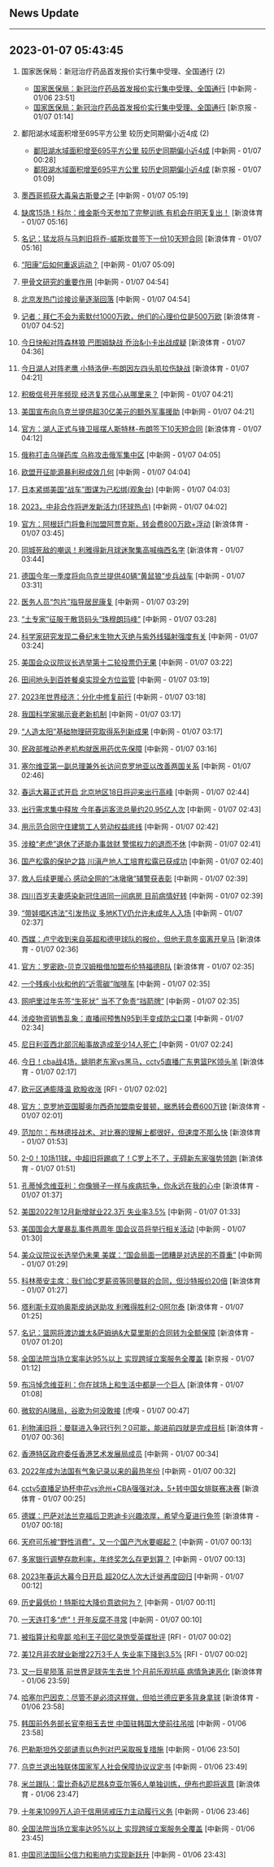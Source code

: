 ## News Update
---
2023-01-07 05:43:45
---
1. 国家医保局：新冠治疗药品首发报价实行集中受理、全国通行 (2)
    +  <a target="_blank" href="http://www.chinanews.com//cj/2023/01-06/9929572.shtml">国家医保局：新冠治疗药品首发报价实行集中受理、全国通行</a> [中新网 - 01/06 23:51]
    +  <a target="_blank" href="https://www.bjnews.com.cn/detail-167302517814512.html">国家医保局：新冠治疗药品首发报价实行集中受理、全国通行</a> [新京报 - 01/07 01:14]

2. 鄱阳湖水域面积增至695平方公里 较历史同期偏小近4成 (2)
    +  <a target="_blank" href="http://www.chinanews.com//gn/2023/01-07/9929579.shtml">鄱阳湖水域面积增至695平方公里 较历史同期偏小近4成</a> [中新网 - 01/07 00:28]
    +  <a target="_blank" href="https://www.bjnews.com.cn/detail-167302484514507.html">鄱阳湖水域面积增至695平方公里 较历史同期偏小近4成</a> [新京报 - 01/07 01:09]

3. <a target="_blank" href="http://www.chinanews.com//gj/2023/01-07/9929617.shtml">墨西哥抓获大毒枭古斯曼之子</a> [中新网 - 01/07 05:19]
4. <a target="_blank" href="https://k.sina.cn/article_2018499075_784fda0302001ktyz.html?from=sports&subch=osport">缺席15场！科尔：维金斯今天参加了完整训练 有机会在明天复出！</a> [新浪体育 - 01/07 05:16]
5. <a target="_blank" href="https://k.sina.cn/article_2018499075_784fda0302001ktyy.html?from=sports&subch=osport">名记：猛龙将与马刺旧将乔-威斯坎普签下一份10天短合同</a> [新浪体育 - 01/07 05:16]
6. <a target="_blank" href="http://www.chinanews.com//sh/2023/01-07/9929616.shtml">“阳康”后如何重返运动？</a> [中新网 - 01/07 05:09]
7. <a target="_blank" href="http://www.chinanews.com//cul/2023/01-07/9929615.shtml">甲骨文研究的重要作用</a> [中新网 - 01/07 04:54]
8. <a target="_blank" href="http://www.chinanews.com//gn/2023/01-07/9929614.shtml">北京发热门诊接诊量逐渐回落</a> [中新网 - 01/07 04:54]
9. <a target="_blank" href="https://k.sina.cn/article_2018499075_784fda0302001ktyt.html?from=sports&subch=osport">记者：拜仁不会为索默付1000万欧，他们的心理价位是500万欧</a> [新浪体育 - 01/07 04:52]
10. <a target="_blank" href="https://k.sina.cn/article_2018499075_784fda0302001ktyq.html?from=sports&subch=osport">今日快船对阵森林狼 巴图姆缺战 乔治&小卡出战成疑</a> [新浪体育 - 01/07 04:36]
11. <a target="_blank" href="https://k.sina.cn/article_2018499075_784fda0302001ktym.html?from=sports&subch=osport">今日湖人对阵老鹰 小特洛伊-布朗因左四头肌拉伤缺战</a> [新浪体育 - 01/07 04:21]
12. <a target="_blank" href="http://www.chinanews.com//cj/2023/01-07/9929612.shtml">积极信号开年频现 经济复苏信心从哪里来？</a> [中新网 - 01/07 04:21]
13. <a target="_blank" href="http://www.chinanews.com//gj/2023/01-07/9929613.shtml">美国宣布向乌克兰提供超30亿美元的额外军事援助</a> [中新网 - 01/07 04:21]
14. <a target="_blank" href="https://k.sina.cn/article_2018499075_784fda0302001ktyj.html?from=sports&subch=osport">官方：湖人正式与锋卫摇摆人斯特林-布朗签下10天短合同</a> [新浪体育 - 01/07 04:12]
15. <a target="_blank" href="http://www.chinanews.com//gj/2023/01-07/9929608.shtml">俄称打击乌弹药库 乌称攻击俄军集中区</a> [中新网 - 01/07 04:05]
16. <a target="_blank" href="http://www.chinanews.com//gj/2023/01-07/9929611.shtml">欧盟开征能源暴利税成效几何</a> [中新网 - 01/07 04:04]
17. <a target="_blank" href="http://www.chinanews.com//gj/2023/01-07/9929610.shtml">日本紧绑美国“战车”图谋为己松绑(观象台)</a> [中新网 - 01/07 04:03]
18. <a target="_blank" href="http://www.chinanews.com//gn/2023/01-07/9929609.shtml">2023，中非合作将迸发新活力(环球热点)</a> [中新网 - 01/07 04:02]
19. <a target="_blank" href="https://k.sina.cn/article_2018499075_784fda0302001ktyg.html?from=sports&subch=osport">官方：阿根廷门将鲁利加盟阿贾克斯，转会费800万欧+浮动</a> [新浪体育 - 01/07 03:45]
20. <a target="_blank" href="https://k.sina.cn/article_2018499075_m784fda0302001ktyh.html?from=sports&subch=osport">同城死敌的嘲讽！利雅得新月球迷聚集高喊梅西名字</a> [新浪体育 - 01/07 03:44]
21. <a target="_blank" href="http://www.chinanews.com//gj/2023/01-07/9929607.shtml">德国今年一季度将向乌克兰提供40辆“黄鼠狼”步兵战车</a> [中新网 - 01/07 03:31]
22. <a target="_blank" href="http://www.chinanews.com//sh/2023/01-07/9929605.shtml">医务人员“包片”指导居民康复</a> [中新网 - 01/07 03:29]
23. <a target="_blank" href="http://www.chinanews.com//gn/2023/01-07/9929606.shtml">“土专家”征服干散货码头“珠穆朗玛峰”</a> [中新网 - 01/07 03:28]
24. <a target="_blank" href="http://www.chinanews.com//gn/2023/01-07/9929604.shtml">科学家研究发现二叠纪末生物大灭绝与紫外线辐射强度有关</a> [中新网 - 01/07 03:24]
25. <a target="_blank" href="http://www.chinanews.com//gj/2023/01-07/9929603.shtml">美国会众议院议长选举第十二轮投票仍无果</a> [中新网 - 01/07 03:22]
26. <a target="_blank" href="http://www.chinanews.com//sh/2023/01-07/9929601.shtml">田间地头到百姓餐桌实现全方位监管</a> [中新网 - 01/07 03:19]
27. <a target="_blank" href="http://www.chinanews.com//cj/2023/01-07/9929602.shtml">2023年世界经济：分化中修复前行</a> [中新网 - 01/07 03:18]
28. <a target="_blank" href="http://www.chinanews.com//gn/2023/01-07/9929600.shtml">我国科学家揭示衰老新机制</a> [中新网 - 01/07 03:17]
29. <a target="_blank" href="http://www.chinanews.com//gn/2023/01-07/9929599.shtml">“人造太阳”基础物理研究取得系列新成果</a> [中新网 - 01/07 03:17]
30. <a target="_blank" href="http://www.chinanews.com//gn/2023/01-07/9929598.shtml">民政部推动养老机构就医用药优先保障</a> [中新网 - 01/07 03:16]
31. <a target="_blank" href="http://www.chinanews.com//gj/2023/01-07/9929597.shtml">塞尔维亚第一副总理兼外长访问克罗地亚以改善两国关系</a> [中新网 - 01/07 02:46]
32. <a target="_blank" href="http://www.chinanews.com//gn/2023/01-07/9929596.shtml">春运大幕正式开启 北京地区18日将迎来出行高峰</a> [中新网 - 01/07 02:44]
33. <a target="_blank" href="http://www.chinanews.com//gn/2023/01-07/9929595.shtml">出行需求集中释放 今年春运客流总量约20.95亿人次</a> [中新网 - 01/07 02:43]
34. <a target="_blank" href="http://www.chinanews.com//sh/2023/01-07/9929594.shtml">用示范合同守住建筑工人劳动权益底线</a> [中新网 - 01/07 02:42]
35. <a target="_blank" href="http://www.chinanews.com//gn/2023/01-07/9929593.shtml">涉粮“老虎”退休了还能办事敛财 警惕权力的退而不休</a> [中新网 - 01/07 02:41]
36. <a target="_blank" href="http://www.chinanews.com//gn/2023/01-07/9929592.shtml">国产松露的保护之路 川滇产地人工培育松露已获成功</a> [中新网 - 01/07 02:40]
37. <a target="_blank" href="http://www.chinanews.com//sh/2023/01-07/9929591.shtml">救人后续更暖心 感动全网的“冰墩墩”辅警获表彰</a> [中新网 - 01/07 02:39]
38. <a target="_blank" href="http://www.chinanews.com//sh/2023/01-07/9929590.shtml">四川百岁夫妻感染新冠住进同一间病房 目前病情好转</a> [中新网 - 01/07 02:39]
39. <a target="_blank" href="http://www.chinanews.com//sh/2023/01-07/9929589.shtml">“带娃唱K违法”引发热议 多地KTV仍允许未成年人入场</a> [中新网 - 01/07 02:37]
40. <a target="_blank" href="https://k.sina.cn/article_2018499075_784fda0302001ktya.html?from=sports&subch=osport">西媒：卢宁收到来自英超和德甲球队的报价，但他无意冬窗离开皇马</a> [新浪体育 - 01/07 02:36]
41. <a target="_blank" href="https://k.sina.cn/article_2018499075_784fda0302001ktyb.html?from=sports&subch=osport">官方：罗密欧-贝克汉姆租借加盟布伦特福德B队</a> [新浪体育 - 01/07 02:35]
42. <a target="_blank" href="http://www.chinanews.com//sh/2023/01-07/9929588.shtml">一个残疾小伙和他的“近零碳”咖啡车</a> [中新网 - 01/07 02:35]
43. <a target="_blank" href="http://www.chinanews.com//sh/2023/01-07/9929587.shtml">网吧里过年先签“生死状” 当不了免责“挡箭牌”</a> [中新网 - 01/07 02:35]
44. <a target="_blank" href="http://www.chinanews.com//sh/2023/01-07/9929586.shtml">涉疫物资销售乱象：直播间预售N95到手变成防尘口罩</a> [中新网 - 01/07 02:34]
45. <a target="_blank" href="http://www.chinanews.com//gj/2023/01-07/9929585.shtml">尼日利亚西北部沉船事故造成至少14人死亡 </a> [中新网 - 01/07 02:24]
46. <a target="_blank" href="https://k.sina.cn/article_1685707867_6479dc5b001019sa8.html?from=sports&subch=cba">今日！cba战4场，姚明老东家vs黑马，cctv5直播广东男篮PK领头羊</a> [新浪体育 - 01/07 02:17]
47. <a target="_blank" href="https://www.rfi.fr/cn/%E8%B4%A2%E7%BB%8F%E5%BF%AB%E8%AE%AF/20230106-%E7%BE%8E%E5%9B%BD12%E6%9C%88ism%E6%9C%8D%E5%8A%A1%E4%B8%9A%E6%8C%87%E6%95%B049-6-%E4%B8%A4%E5%B9%B4%E5%A4%9A%E4%BB%A5%E6%9D%A5%E9%A6%96%E8%A7%81%E8%90%8E%E7%BC%A9">欧元区通膨降温 欧股收涨</a> [RFI - 01/07 02:02]
48. <a target="_blank" href="https://k.sina.cn/article_2018499075_784fda0302001kty6.html?from=sports&subch=osport">官方：克罗地亚国脚奥尔西奇加盟南安普顿，据悉转会费600万镑</a> [新浪体育 - 01/07 02:01]
49. <a target="_blank" href="https://k.sina.cn/article_2018499075_784fda0302001kty5.html?from=sports&subch=osport">范加尔：布林德技战术、对比赛的理解上都很好，但速度不那么快</a> [新浪体育 - 01/07 01:53]
50. <a target="_blank" href="https://k.sina.cn/article_1436416680_559dfaa8001015pyu.html?from=sports&subch=global">2-0！10场11球，中超旧将踢疯了！C罗上不了，无碍新东家强势领跑</a> [新浪体育 - 01/07 01:51]
51. <a target="_blank" href="https://k.sina.cn/article_2018499075_784fda0302001kty3.html?from=sports&subch=osport">孔蒂悼念维亚利：你像狮子一样与疾病抗争，你永远在我的心中</a> [新浪体育 - 01/07 01:37]
52. <a target="_blank" href="http://www.chinanews.com//gj/2023/01-07/9929584.shtml">美国2022年12月新增就业22.3万 失业率3.5%</a> [中新网 - 01/07 01:33]
53. <a target="_blank" href="http://www.chinanews.com//gj/2023/01-07/9929583.shtml">美国国会大厦暴乱事件两周年 国会议员将举行相关活动</a> [中新网 - 01/07 01:30]
54. <a target="_blank" href="http://www.chinanews.com//gj/2023/01-07/9929582.shtml">美众议院议长选举仍未果 美媒：“国会局面一团糟是对选民的不尊重”</a> [中新网 - 01/07 01:29]
55. <a target="_blank" href="https://k.sina.cn/article_2018499075_784fda0302001kty1.html?from=sports&subch=osport">科林蒂安主席：我们给C罗薪资等同曼联的合同，但沙特报价20倍</a> [新浪体育 - 01/07 01:27]
56. <a target="_blank" href="https://k.sina.cn/article_2018499075_784fda0302001kty0.html?from=sports&subch=osport">塔利斯卡双响奥斯皮纳送助攻 利雅得胜利2-0阿尔泰</a> [新浪体育 - 01/07 01:25]
57. <a target="_blank" href="https://k.sina.cn/article_2018499075_784fda0302001ktxz.html?from=sports&subch=osport">名记：篮网将渡边雄太&萨姆纳&大莫里斯的合同转为全额保障</a> [新浪体育 - 01/07 01:20]
58. <a target="_blank" href="https://www.bjnews.com.cn/detail-167302504014510.html">全国法院当场立案率达95%以上 实现跨域立案服务全覆盖</a> [新京报 - 01/07 01:12]
59. <a target="_blank" href="https://k.sina.cn/article_2018499075_784fda0302001ktxx.html?from=sports&subch=osport">布冯悼念维亚利：你在球场上和生活中都是一个巨人</a> [新浪体育 - 01/07 01:08]
60. <a target="_blank" href="https://www.huxiu.com/article/763367.html">微软的AI赌局，谷歌为何没敢接</a> [虎嗅 - 01/07 00:47]
61. <a target="_blank" href="https://k.sina.cn/article_2018499075_784fda0302001ktxq.html?from=sports&subch=osport">利物浦旧将：曼联进入争冠行列？0可能，能进前四就是完成目标</a> [新浪体育 - 01/07 00:36]
62. <a target="_blank" href="http://www.chinanews.com//dwq/2023/01-07/9929581.shtml">香港特区政府委任香港艺术发展局成员</a> [中新网 - 01/07 00:34]
63. <a target="_blank" href="http://www.chinanews.com//gj/2023/01-07/9929580.shtml">2022年成为法国有气象记录以来的最热年份</a> [中新网 - 01/07 00:32]
64. <a target="_blank" href="https://k.sina.cn/article_1685707867_6479dc5b001019s9r.html?from=sports&subch=cba">cctv5直播足协杯申花vs沧州+CBA强强对决，5+转中国女排联赛决赛</a> [新浪体育 - 01/07 00:25]
65. <a target="_blank" href="https://k.sina.cn/article_2018499075_784fda0302001ktxl.html?from=sports&subch=osport">德媒：巴萨对法兰克福后卫恩迪卡兴趣浓厚，希望今夏进行免签</a> [新浪体育 - 01/07 00:18]
66. <a target="_blank" href="http://www.chinanews.com//cj/2023/01-07/9929575.shtml">天府可乐被“野性消费”，又一个国产汽水要崛起？</a> [中新网 - 01/07 00:13]
67. <a target="_blank" href="http://www.chinanews.com//cj/2023/01-07/9929578.shtml">多家银行调整存款利率，年终奖怎么存更划算？</a> [中新网 - 01/07 00:13]
68. <a target="_blank" href="http://www.chinanews.com//cj/2023/01-07/9929577.shtml">2023年春运大幕今日开启 超20亿人次大迁徙再度回归</a> [中新网 - 01/07 00:12]
69. <a target="_blank" href="http://www.chinanews.com//cj/2023/01-07/9929576.shtml">历史最低价！特斯拉大降价意欲何为？</a> [中新网 - 01/07 00:11]
70. <a target="_blank" href="http://www.chinanews.com//gn/2023/01-07/9929574.shtml">一天连打多“虎”！开年反腐不寻常</a> [中新网 - 01/07 00:10]
71. <a target="_blank" href="https://www.rfi.fr/cn/%E8%B4%A2%E7%BB%8F%E5%BF%AB%E8%AE%AF/20230106-%E6%AC%A7%E5%85%83%E5%8C%BA%E9%80%9A%E8%86%A8%E9%99%8D%E6%B8%A9-%E6%AC%A7%E8%82%A1%E6%94%B6%E6%B6%A8">被指算计和卑鄙 哈利王子回忆录饱受英媒批评</a> [RFI - 01/07 00:02]
72. <a target="_blank" href="https://www.rfi.fr/cn/%E5%9B%BD%E9%99%85%E6%8A%A5%E9%81%93/20230106-%E8%A2%AB%E6%8C%87%E7%AE%97%E8%AE%A1%E5%92%8C%E5%8D%91%E9%84%99-%E5%93%88%E5%88%A9%E7%8E%8B%E5%AD%90%E5%9B%9E%E5%BF%86%E5%BD%95%E9%A5%B1%E5%8F%97%E8%8B%B1%E5%AA%92%E6%89%B9%E8%AF%84">美12月非农就业新增22万3千人 失业率下降到3.5%</a> [RFI - 01/07 00:02]
73. <a target="_blank" href="https://k.sina.cn/article_7354218509_1b658780d001014ipv.html?from=sports&subch=global">又一巨星陨落 前世界足球先生去世 1个月前乐观抗癌 病情急速恶化</a> [新浪体育 - 01/06 23:59]
74. <a target="_blank" href="https://k.sina.cn/article_2018499075_784fda0302001ktxf.html?from=sports&subch=osport">哈塞尔巴因克：尽管不是必须这样做，但哈兰德应更多背身拿球</a> [新浪体育 - 01/06 23:58]
75. <a target="_blank" href="http://www.chinanews.com//gj/2023/01-06/9929573.shtml">韩国前外务部长官李相玉去世 中国驻韩国大使前往吊唁</a> [中新网 - 01/06 23:58]
76. <a target="_blank" href="http://www.chinanews.com//gj/2023/01-06/9929571.shtml">巴勒斯坦外交部谴责以色列对巴采取报复措施</a> [中新网 - 01/06 23:50]
77. <a target="_blank" href="http://www.chinanews.com//gj/2023/01-06/9929570.shtml">乌克兰退出独联体国家军人社会保障协议议定书</a> [中新网 - 01/06 23:49]
78. <a target="_blank" href="https://k.sina.cn/article_2018499075_784fda0302001ktxa.html?from=sports&subch=osport">米兰跟队：雷比奇&迈尼昂&克亚尔等6人单独训练，伊布也即将返意</a> [新浪体育 - 01/06 23:47]
79. <a target="_blank" href="http://www.chinanews.com//gn/2023/01-06/9929569.shtml">十年来1099万人迫于信用惩戒压力主动履行义务</a> [中新网 - 01/06 23:46]
80. <a target="_blank" href="http://www.chinanews.com//gn/2023/01-06/9929568.shtml">全国法院当场立案率达95%以上&#160;实现跨域立案服务全覆盖</a> [中新网 - 01/06 23:45]
81. <a target="_blank" href="http://www.chinanews.com//gn/2023/01-06/9929567.shtml">中国司法国际公信力和影响力实现新跃升</a> [中新网 - 01/06 23:43]
